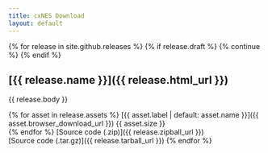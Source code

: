```yaml
---
title: cxNES Download
layout: default
---
```


{% for release in site.github.releases %}
 {% if release.draft %}
    {% continue %}
  {% endif %}
## [{{ release.name }}]({{ release.html_url }})  

  {{ release.body }}

{% for asset in release.assets %}
  [{{ asset.label | default: asset.name }}]({{ asset.browser_download_url }}) {{ asset.size }}  
{% endfor %}
  [Source code (.zip)]({{ release.zipball_url }})  
  [Source code (.tar.gz)]({{ release.tarball_url }})
{% endfor %}


